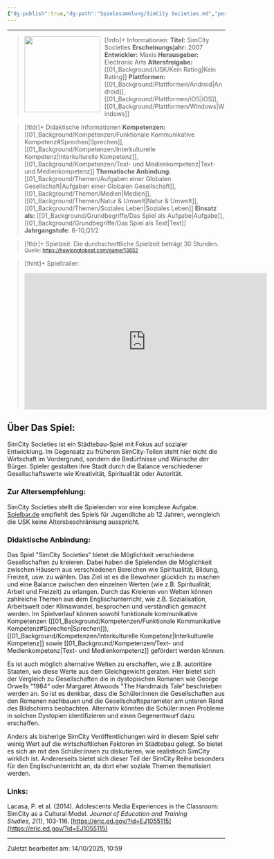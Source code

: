 ```yaml
---
{"dg-publish":true,"dg-path":"Spielesammlung/SimCity Societies.md","permalink":"/spielesammlung/sim-city-societies/","noteIcon":"1"}
---
```


---
>[!info]+ Informationen:
><img src="https://assetsio.gnwcdn.com/co1ufe.jpg?width=1200&height=1200&fit=bounds&quality=70&format=jpg&auto=webp" style="float:left;height:175px;padding-right:10px">**Titel:** SimCity Societies
>**Erscheinungsjahr:** 2007
>**Entwickler:** Maxis
>**Herausgeber:** Electronic Arts
>**Altersfreigabe:** [[01_Background/USK/Kein Rating\|Kein Rating]]
>**Plattformen:** [[01_Background/Plattformen/Android\|Android]],[[01_Background/Plattformen/iOS\|iOS]],[[01_Background/Plattformen/Windows\|Windows]]

>[!tldr]+ Didaktische Informationen
>**Kompetenzen:** [[01_Background/Kompetenzen/Funktionale Kommunikative Kompetenz#Sprechen\|Sprechen]],[[01_Background/Kompetenzen/Interkulturelle Kompetenz\|Interkulturelle Kompetenz]],[[01_Background/Kompetenzen/Text- und Medienkompetenz\|Text- und Medienkompetenz]]
>**Thematische Anbindung:** [[01_Background/Themen/Aufgaben einer Globalen Gesellschaft\|Aufgaben einer Globalen Gesellschaft]],[[01_Background/Themen/Medien\|Medien]],[[01_Background/Themen/Natur & Umwelt\|Natur & Umwelt]],[[01_Background/Themen/Soziales Leben\|Soziales Leben]]
>**Einsatz als:** [[01_Background/Grundbegriffe/Das Spiel als Aufgabe\|Aufgabe]],[[01_Background/Grundbegriffe/Das Spiel als Text\|Text]]
>**Jahrgangstufe:** 8-10,Q1/2

>[!tldr]+ Spielzeit: 
>Die durchschnittliche Spielzeit beträgt 30 Stunden.  
><sub>Quelle: https://howlongtobeat.com/game/13852</sub>

>[!hint]+ Spieltrailer:
><iframe width="560" height="315" src="https://www.youtube.com/embed/oPc04vppofo?si=-hymN7yqEgetc1iM" title="YouTube video player" frameborder="0" allow="accelerometer; autoplay; clipboard-write; encrypted-media; gyroscope; picture-in-picture; web-share" referrerpolicy="strict-origin-when-cross-origin" allowfullscreen></iframe>


## Über Das Spiel:
SimCity Societies ist ein Städtebau-Spiel mit Fokus auf sozialer Entwicklung. Im Gegensatz zu früheren SimCity-Teilen steht hier nicht die Wirtschaft im Vordergrund, sondern die Bedürfnisse und Wünsche der Bürger. Spieler gestalten ihre Stadt durch die Balance verschiedener Gesellschaftswerte wie Kreativität, Spiritualität oder Autorität.

### Zur Altersempfehlung:
SimCity Societies stellt die Spielenden vor eine komplexe Aufgabe. [Spielbar.de](https://www.spielbar.de/spiele/150703/a-normal-lost-phone) empfiehlt des Spiels für Jugendliche ab 12 Jahren, wenngleich die USK keine Altersbeschränkung ausspricht. 
### Didaktische Anbindung:
Das Spiel "SimCity Societies“ bietet die Möglichkeit verschiedene Gesellschaften zu kreieren. Dabei haben die Spielenden die Möglichkeit zwischen Häusern aus verschiedenen Bereichen wie Spiritualität, Bildung, Freizeit, usw. zu wählen.
Das Ziel ist es die Bewohner glücklich zu machen und eine Balance zwischen den einzelnen Werten (wie z.B. Spiritualität, Arbeit und Freizeit) zu erlangen. Durch das Kreieren von Welten können zahlreiche Themen aus dem Englischunterricht, wie z.B. Sozialisation, Arbeitswelt oder Klimawandel, besprochen und verständlich gemacht werden. Im Spielverlauf können sowohl funktionale kommunikative Kompetenzen ([[01_Background/Kompetenzen/Funktionale Kommunikative Kompetenz#Sprechen\|Sprechen]]), [[01_Background/Kompetenzen/Interkulturelle Kompetenz\|Interkulturelle Kompetenz]] sowie  [[01_Background/Kompetenzen/Text- und Medienkompetenz\|Text- und Medienkompetenz]] gefördert werden können.

Es ist auch möglich alternative Welten zu erschaffen, wie z.B. autoritäre Staaten, wo diese Werte aus dem Gleichgewicht geraten. Hier bietet sich der Vergleich zu Gesellschaften die in dystopischen Romanen wie George Orwells "1984“ oder Margaret Atwoods "The Handmaids Tale“ beschrieben werden an. So ist es denkbar, dass die Schüler:innen die Gesellschaften aus den Romanen nachbauen und die Gesellschaftsparameter am unteren Rand des Bildschirms beobachten. Alternativ könnten die Schüler:innen Probleme in solchen Dystopien identifizieren und einen Gegenentwurf dazu erschaffen.

Anders als bisherige SimCity Veröffentlichungen wird in diesem Spiel sehr wenig Wert auf die wirtschaftlichen Faktoren im Städtebau gelegt. So bietet es sich an mit den Schüler:innen zu diskutieren, wie realistisch SimCity wirklich ist. Andererseits bietet sich dieser Teil der SimCity Reihe besonders für den Englischunterricht an, da dort eher soziale Themen thematisiert werden.

### Links:
Lacasa, P. et al. (2014). Adolescents Media Experiences in the Classroom: SimCity as a Cultural Model. _Journal of Education and Training Studies_, _2_(1), 103-116. [https://eric.ed.gov/?id=EJ1055115](https://eric.ed.gov/?id=EJ1055115) 

---
Zuletzt bearbeitet am: 14/10/2025, 10:59